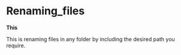 # Renaming_files

**This**

This is renaming files in any folder by including the desired path you require.
